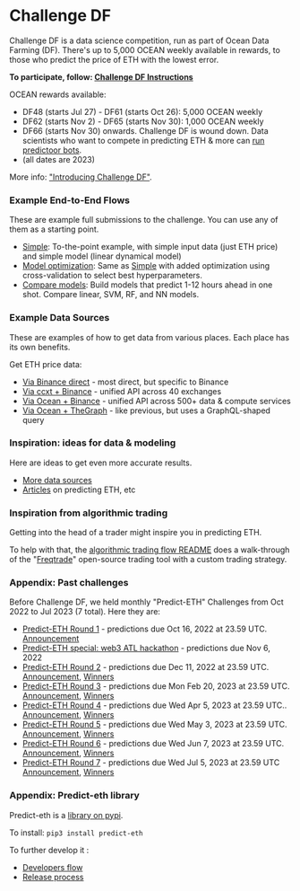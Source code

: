 # Challenge DF

Challenge DF is a data science competition, run as part of Ocean Data Farming (DF). There's up to 5,000 OCEAN weekly available in rewards, to those who predict the price of ETH with the lowest error.

**To participate, follow: [Challenge DF Instructions](challenges/challenge-df.md)**

OCEAN rewards available:
- DF48 (starts Jul 27) - DF61 (starts Oct 26): 5,000 OCEAN weekly
- DF62 (starts Nov 2) - DF65 (starts Nov 30): 1,000 OCEAN weekly
- DF66 (starts Nov 30) onwards. Challenge DF is wound down. Data scientists who want to compete in predicting ETH & more can [run predictoor bots](https://github.com/oceanprotocol/pdr-backend/blob/main/READMEs/predictoor.md).
- (all dates are 2023)

More info: ["Introducing Challenge DF"](https://blog.oceanprotocol.com/introducing-challenge-data-farming-378bba28fc97).

### Example End-to-End Flows

These are example full submissions to the challenge. You can use any of them as a starting point.

- [Simple](examples/end-to-end_simple.md): To-the-point example, with simple input data (just ETH price) and simple model (linear dynamical model)
- [Model optimization](examples/end-to-end_optimized.md): Same as [Simple](examples/end-to-end_simple.md) with added optimization using cross-validation to select best hyperparameters.
- [Compare models](examples/end-to-end_compare-models.md): Build models that predict 1-12 hours ahead in one shot. Compare linear, SVM, RF, and NN models.

### Example Data Sources

These are examples of how to get data from various places. Each place has its own benefits.

Get ETH price data:
- [Via Binance direct](examples/get-ethdata-binance-direct.md) - most direct, but specific to Binance
- [Via ccxt + Binance](examples/get-ethdata-ccxt-binance.md) - unified API across 40 exchanges
- [Via Ocean + Binance](examples/get-ethdata-ocean-binance.md) - unified API across 500+ data & compute services
- [Via Ocean + TheGraph](examples/get-ethdata-ocean-thegraph.md) - like previous, but uses a GraphQL-shaped query

### Inspiration: ideas for data & modeling

Here are ideas to get even more accurate results.

- [More data sources](ideas/data-sources.md)
- [Articles](ideas/articles.md) on predicting ETH, etc

### Inspiration from algorithmic trading 

Getting into the head of a trader might inspire you in predicting ETH.

To help with that, the [algorithmic trading flow README](ideas/algorithmic-trading-flow.md) does a walk-through of the "[Freqtrade](https://github.com/freqtrade/freqtrade)" open-source trading tool with a custom trading strategy. 

### Appendix: Past challenges

Before Challenge DF, we held monthly "Predict-ETH" Challenges from Oct 2022 to Jul 2023 (7 total). Here they are:

- [Predict-ETH Round 1](challenges/main1.md) - predictions due Oct 16, 2022 at 23.59 UTC. [Announcement](https://blog.oceanprotocol.com/ocean-protocol-announces-the-launch-of-the-eth-prediction-challenge-7b1f04cc820e)
- [Predict-ETH special: web3 ATL hackathon](challenges/hack1.md) - predictions due Nov 6, 2022
- [Predict-ETH Round 2](challenges/main2.md) - predictions due Dec 11, 2022 at 23.59 UTC. [Announcement](https://blog.oceanprotocol.com/ocean-protocol-challenge-predict-eth-price-2nd-edition-9400212a30db), [Winners](https://blog.oceanprotocol.com/introducing-the-winners-of-the-eth-price-prediction-data-challenge-edition-2-6acdccb9271)
- [Predict-ETH Round 3](challenges/main3.md) - predictions due Mon Feb 20, 2023 at 23.59 UTC. [Announcement](https://blog.oceanprotocol.com/ocean-protocol-launches-the-3rd-edition-of-predict-eth-ccb7e6a62bf7), [Winners](https://blog.oceanprotocol.com/introducing-the-winners-of-the-predict-eth-3-data-challenge-f4ed7fb8e467)
- [Predict-ETH Round 4](challenges/main4.md) - predictions due Wed Apr 5, 2023 at 23.59 UTC.. [Announcement](https://blog.oceanprotocol.com/predict-eth-4-dive-into-decentralized-data-355f2281509e), [Winners](https://blog.oceanprotocol.com/here-are-the-winners-of-the-predict-eth-round-4-data-challenge-1672b36c0af9)
- [Predict-ETH Round 5](challenges/main5.md) - predictions due Wed May 3, 2023  at 23.59 UTC. [Announcement](https://blog.oceanprotocol.com/predict-eth-round-5-data-challenge-is-live-d031b4ca971a), [Winners](https://medium.com/@TeamOcean/here-are-the-winners-of-the-predict-eth-round-5-data-challenge-95f71bcade95)
- [Predict-ETH Round 6](challenges/main6.md) - predictions due Wed Jun 7, 2023 at 23.59 UTC. [Announcement](https://blog.oceanprotocol.com/predict-eth-round-6-data-challenge-is-live-d305502888f9), [Winners](https://blog.oceanprotocol.com/here-are-the-winners-of-the-predict-eth-round-6-data-challenge-9b8e8f786170)
- [Predict-ETH Round 7](challenges/main7.md) - predictions due Wed Jul 5, 2023 at 23.59 UTC [Announcement](https://blog.oceanprotocol.com/predict-eth-round-7-data-challenge-is-live-9be6d7faa4a1), [Winners](https://blog.oceanprotocol.com/here-are-the-winners-of-the-predict-eth-round-7-data-challenge-d5ec1c2056e0)

### Appendix: Predict-eth library

Predict-eth is a [library on pypi](https://pypi.org/project/predict-eth/).

To install: `pip3 install predict-eth`

To further develop it :
- [Developers flow](developers.md)
- [Release process](release-process.md)
